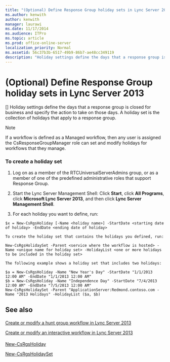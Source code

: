 ```yaml
---
title: "(Optional) Define Response Group holiday sets in Lync Server 2013"
ms.author: kenwith
author: kenwith
manager: laurawi
ms.date: 11/17/2014
ms.audience: ITPro
ms.topic: article
ms.prod: office-online-server
localization_priority: Normal
ms.assetid: 56c37b3b-6517-49b9-86b7-ae48cc349119
description: "Holiday settings define the days that a response group is closed for business and specify the action to take on those days. A holiday set is the collection of holidays that apply to a response group."
---
```


# (Optional) Define Response Group holiday sets in Lync Server 2013
[]
Holiday settings define the days that a response group is closed for business and specify the action to take on those days. A holiday set is the collection of holidays that apply to a response group.
  
> [!NOTE]
> If a workflow is defined as a Managed workflow, then any user is assigned the CsResponseGroupManager role can set and modify holidays for workflows that they manage. 
  
### To create a holiday set

1. Log on as a member of the RTCUniversalServerAdmins group, or as a member of one of the predefined administrative roles that support Response Group.
    
2. Start the Lync Server Management Shell: Click **Start**, click **All Programs**, click **Microsoft Lync Server 2013**, and then click **Lync Server Management Shell**.
    
3. For each holiday you want to define, run:
    
  ```
  $x = New-CsRgsHoliday [-Name <holiday name>] -StartDate <starting date of holiday> -EndDate <ending date of holiday>
  ```

    To create the holiday set that contains the holidays you defined, run:
    
  ```
  New-CsRgsHolidaySet -Parent <service where the workflow is hosted> -Name <unique name for holiday set> -HolidayList <one or more holidays to be included in the holiday set>
  ```

    The following example shows a holiday set that includes two holidays:
    
  ```
  $a = New-CsRgsHoliday -Name "New Year's Day" -StartDate "1/1/2013 12:00 AM" -EndDate "1/1/2013 12:00 AM" 
  $b = New-CsRgsHoliday -Name "Independence Day" -StartDate "7/4/2013 12:00 AM" -EndDate "7/5/2013 12:00 AM" 
  New-CsRgsHolidaySet -Parent "ApplicationServer:Redmond.contoso.com -Name "2013 Holidays" -HolidayList ($a, $b)
  ```

## See also

#### 

[Create or modify a hunt group workflow in Lync Server 2013](create-or-modify-a-hunt-group-workflow.md)
  
[Create or modify an interactive workflow in Lync Server 2013](create-or-modify-an-interactive-workflow.md)
#### 

[New-CsRgsHoliday](new-csrgsholiday.md)
  
[New-CsRgsHolidaySet](new-csrgsholidayset.md)

